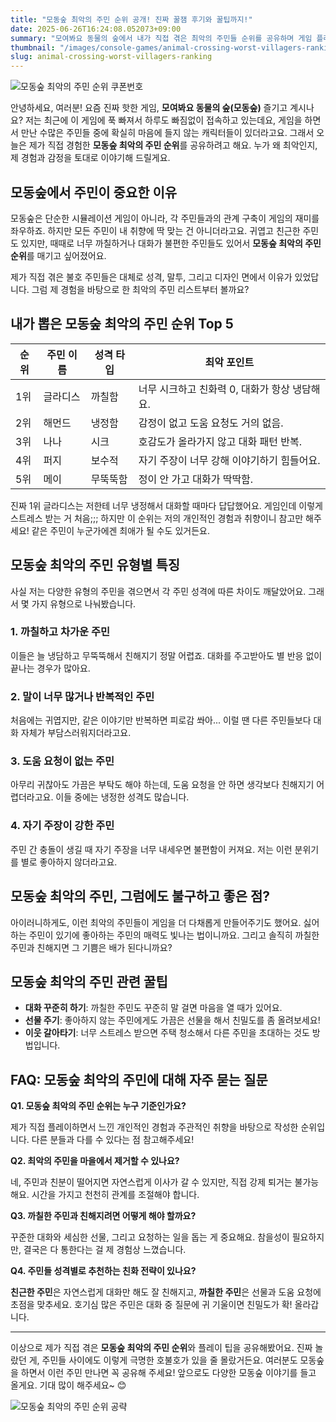 ```yaml
---
title: "모동숲 최악의 주민 순위 공개! 진짜 꿀잼 후기와 꿀팁까지!"
date: 2025-06-26T16:24:08.052073+09:00
summary: "모여봐요 동물의 숲에서 내가 직접 겪은 최악의 주민들 순위를 공유하며 게임 플레이 경험을 솔직하게 이야기합니다."
thumbnail: "/images/console-games/animal-crossing-worst-villagers-ranking_tz55.jpg"
slug: animal-crossing-worst-villagers-ranking
---
```


![모동숲 최악의 주민 순위 쿠폰번호](/images/console-games/animal-crossing-worst-villagers-ranking_1_pt6t.jpg)

안녕하세요, 여러분! 요즘 진짜 핫한 게임, **모여봐요 동물의 숲(모동숲)** 즐기고 계시나요? 저는 최근에 이 게임에 푹 빠져서 하루도 빠짐없이 접속하고 있는데요, 게임을 하면서 만난 수많은 주민들 중에 확실히 마음에 들지 않는 캐릭터들이 있더라고요. 그래서 오늘은 제가 직접 경험한 **모동숲 최악의 주민 순위**를 공유하려고 해요. 누가 왜 최악인지, 제 경험과 감정을 토대로 이야기해 드릴게요.

## 모동숲에서 주민이 중요한 이유

모동숲은 단순한 시뮬레이션 게임이 아니라, 각 주민들과의 관계 구축이 게임의 재미를 좌우하죠. 하지만 모든 주민이 내 취향에 딱 맞는 건 아니더라고요. 귀엽고 친근한 주민도 있지만, 때때로 너무 까칠하거나 대화가 불편한 주민들도 있어서 **모동숲 최악의 주민 순위**를 매기고 싶어졌어요.

제가 직접 겪은 불호 주민들은 대체로 성격, 말투, 그리고 디자인 면에서 이유가 있었답니다. 그럼 제 경험을 바탕으로 한 최악의 주민 리스트부터 볼까요?

## 내가 뽑은 모동숲 최악의 주민 순위 Top 5

| 순위 | 주민 이름 | 성격 타입 | 최악 포인트 |
|-------|------------|------------|--------------|
| 1위  | 글라디스  | 까칠함    | 너무 시크하고 친화력 0, 대화가 항상 냉담해요.
| 2위  | 해먼드    | 냉정함    | 감정이 없고 도움 요청도 거의 없음.
| 3위  | 나나      | 시크     | 호감도가 올라가지 않고 대화 패턴 반복.
| 4위  | 퍼지      | 보수적   | 자기 주장이 너무 강해 이야기하기 힘들어요.
| 5위  | 메이      | 무뚝뚝함 | 정이 안 가고 대화가 딱딱함.

진짜 1위 글라디스는 저한테 너무 냉정해서 대화할 때마다 답답했어요. 게임인데 이렇게 스트레스 받는 거 처음;;; 하지만 이 순위는 저의 개인적인 경험과 취향이니 참고만 해주세요! 같은 주민이 누군가에겐 최애가 될 수도 있거든요.

## 모동숲 최악의 주민 유형별 특징

사실 저는 다양한 유형의 주민을 겪으면서 각 주민 성격에 따른 차이도 깨달았어요. 그래서 몇 가지 유형으로 나눠봤습니다.

### 1. 까칠하고 차가운 주민

이들은 늘 냉담하고 무뚝뚝해서 친해지기 정말 어렵죠. 대화를 주고받아도 별 반응 없이 끝나는 경우가 많아요.

### 2. 말이 너무 많거나 반복적인 주민

처음에는 귀엽지만, 같은 이야기만 반복하면 피로감 쏴아... 이럴 땐 다른 주민들보다 대화 자체가 부담스러워지더라고요.

### 3. 도움 요청이 없는 주민

아무리 귀찮아도 가끔은 부탁도 해야 하는데, 도움 요청을 안 하면 생각보다 친해지기 어렵더라고요. 이들 중에는 냉정한 성격도 많습니다.

### 4. 자기 주장이 강한 주민

주민 간 충돌이 생길 때 자기 주장을 너무 내세우면 불편함이 커져요. 저는 이런 분위기를 별로 좋아하지 않더라고요.

## 모동숲 최악의 주민, 그럼에도 불구하고 좋은 점?

아이러니하게도, 이런 최악의 주민들이 게임을 더 다채롭게 만들어주기도 했어요. 싫어하는 주민이 있기에 좋아하는 주민의 매력도 빛나는 법이니까요. 그리고 솔직히 까칠한 주민과 친해지면 그 기쁨은 배가 된다니까요?

## 모동숲 최악의 주민 관련 꿀팁

- **대화 꾸준히 하기**: 까칠한 주민도 꾸준히 말 걸면 마음을 열 때가 있어요.
- **선물 주기**: 좋아하지 않는 주민에게도 가끔은 선물을 해서 친밀도를 좀 올려보세요!
- **이웃 갈아타기**: 너무 스트레스 받으면 주택 청소해서 다른 주민을 초대하는 것도 방법입니다.


## FAQ: 모동숲 최악의 주민에 대해 자주 묻는 질문

**Q1. 모동숲 최악의 주민 순위는 누구 기준인가요?**

제가 직접 플레이하면서 느낀 개인적인 경험과 주관적인 취향을 바탕으로 작성한 순위입니다. 다른 분들과 다를 수 있다는 점 참고해주세요!

**Q2. 최악의 주민을 마을에서 제거할 수 있나요?**

네, 주민과 친분이 떨어지면 자연스럽게 이사가 갈 수 있지만, 직접 강제 퇴거는 불가능해요. 시간을 가지고 천천히 관계를 조절해야 합니다.

**Q3. 까칠한 주민과 친해지려면 어떻게 해야 할까요?**

꾸준한 대화와 세심한 선물, 그리고 요청하는 일을 돕는 게 중요해요. 참을성이 필요하지만, 결국은 다 통한다는 걸 제 경험상 느꼈습니다.

**Q4. 주민들 성격별로 추천하는 친화 전략이 있나요?**

**친근한 주민**은 자연스럽게 대화만 해도 잘 친해지고,
**까칠한 주민**은 선물과 도움 요청에 초점을 맞추세요.
호기심 많은 주민은 대화 중 질문에 귀 기울이면 친밀도가 확! 올라갑니다.

---

이상으로 제가 직접 겪은 **모동숲 최악의 주민 순위**와 플레이 팁을 공유해봤어요. 진짜 놀랐던 게, 주민들 사이에도 이렇게 극명한 호불호가 있을 줄 몰랐거든요. 여러분도 모동숲을 하면서 이런 주민 만나면 꼭 공유해 주세요! 앞으로도 다양한 모동숲 이야기를 들고 올게요. 기대 많이 해주세요~ 😊

![모동숲 최악의 주민 순위 공략](/images/console-games/animal-crossing-worst-villagers-ranking_2_zf59.jpg)
